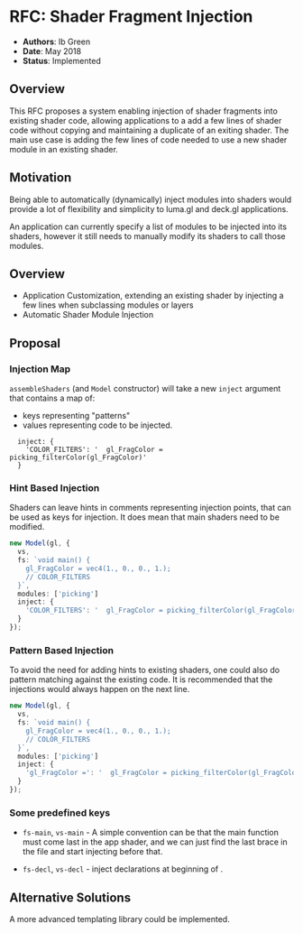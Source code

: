 # RFC: Shader Fragment Injection

* **Authors**: Ib Green
* **Date**: May 2018
* **Status**: Implemented


## Overview

This RFC proposes a system enabling injection of shader fragments into existing shader code, allowing applications to a add a few lines of shader code without copying and maintaining a duplicate of an exiting shader. The main use case is adding the few lines of code needed to use a new shader module in an existing shader.


## Motivation

Being able to automatically (dynamically) inject modules into shaders would provide a lot of flexibility and simplicity to luma.gl and deck.gl applications.

An application can currently specify a list of modules to be injected into its shaders, however it still needs to manually modify its shaders to call those modules.


## Overview

* Application Customization, extending an existing shader by injecting a few lines when subclassing modules or layers
* Automatic Shader Module Injection


## Proposal

### Injection Map

`assembleShaders` (and `Model` constructor) will take a new `inject` argument that contains a map of:

* keys representing "patterns"
* values representing code to be injected.

```
  inject: {
    'COLOR_FILTERS': '  gl_FragColor = picking_filterColor(gl_FragColor)'
  }
```

### Hint Based Injection

Shaders can leave hints in comments representing injection points, that can be used as keys for injection. It does mean that main shaders need to be modified.

```typescript
new Model(gl, {
  vs,
  fs: `void main() {
    gl_FragColor = vec4(1., 0., 0., 1.);
    // COLOR_FILTERS
  }`,
  modules: ['picking']
  inject: {
    'COLOR_FILTERS': '  gl_FragColor = picking_filterColor(gl_FragColor)'
  }
});
```

### Pattern Based Injection

To avoid the need for adding hints to existing shaders, one could also do pattern matching against the existing code. It is recommended that the injections would always happen on the next line.

```typescript
new Model(gl, {
  vs,
  fs: `void main() {
    gl_FragColor = vec4(1., 0., 0., 1.);
    // COLOR_FILTERS
  }`,
  modules: ['picking']
  inject: {
    'gl_FragColor =': '  gl_FragColor = picking_filterColor(gl_FragColor)'
  }
});
```


### Some predefined keys

* `fs-main`, `vs-main` - A simple convention can be that the main function must come last in the app shader, and we can just find the last brace in the file and start injecting before that.

* `fs-decl`, `vs-decl` - inject declarations at beginning of .


## Alternative Solutions

A more advanced templating library could be implemented.
